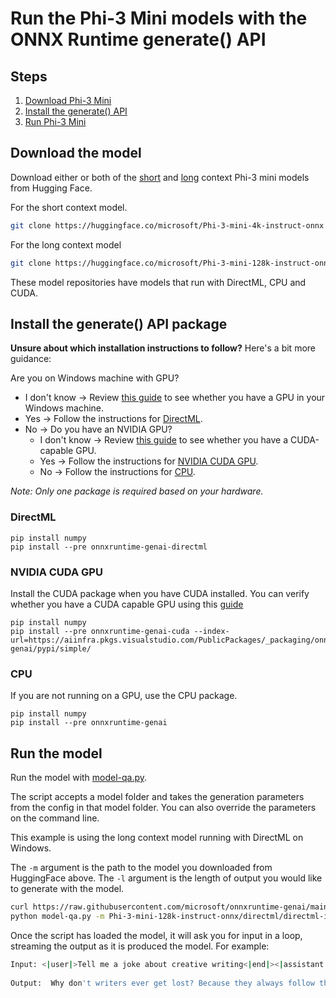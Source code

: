 # Run the Phi-3 Mini models with the ONNX Runtime generate() API

## Steps
1. [Download Phi-3 Mini](#download-the-model)
2. [Install the generate() API](#install-the-generate()-api-package)
3. [Run Phi-3 Mini](#run-the-model)

## Download the model 

Download either or both of the [short](https://aka.ms/phi3-mini-4k-instruct-onnx) and [long](https://aka.ms/phi3-mini-128k-instruct-onnx) context Phi-3 mini models from Hugging Face.


For the short context model.

```bash
git clone https://huggingface.co/microsoft/Phi-3-mini-4k-instruct-onnx
```

For the long context model

```bash
git clone https://huggingface.co/microsoft/Phi-3-mini-128k-instruct-onnx
```

These model repositories have models that run with DirectML, CPU and CUDA.

## Install the generate() API package

**Unsure about which installation instructions to follow?** Here's a bit more guidance:

Are you on Windows machine with GPU?
* I don't know &rarr; Review [this guide](https://www.microsoft.com/en-us/windows/learning-center/how-to-check-gpu) to see whether you have a GPU in your Windows machine.
* Yes &rarr; Follow the instructions for [DirectML](#directml).
* No &rarr; Do you have an NVIDIA GPU?
  * I don't know &rarr; Review [this guide](https://docs.nvidia.com/cuda/cuda-installation-guide-microsoft-windows/index.html#verify-you-have-a-cuda-capable-gpu) to see whether you have a CUDA-capable GPU.
  * Yes &rarr; Follow the instructions for [NVIDIA CUDA GPU](#nvidia-cuda-gpu).
  * No &rarr; Follow the instructions for [CPU](#cpu).
 
*Note: Only one package is required based on your hardware.*

### DirectML


```
pip install numpy
pip install --pre onnxruntime-genai-directml
```

### NVIDIA CUDA GPU

Install the CUDA package when you have CUDA installed. You can verify whether you have a CUDA capable GPU using this [guide](https://docs.nvidia.com/cuda/cuda-installation-guide-microsoft-windows/index.html#verify-you-have-a-cuda-capable-gpu)

```
pip install numpy
pip install --pre onnxruntime-genai-cuda --index-url=https://aiinfra.pkgs.visualstudio.com/PublicPackages/_packaging/onnxruntime-genai/pypi/simple/
```

### CPU

If you are not running on a GPU, use the CPU package.

```
pip install numpy
pip install --pre onnxruntime-genai
```

## Run the model

Run the model with [model-qa.py](https://github.com/microsoft/onnxruntime-genai/blob/main/examples/python/model-qa.py).

The script accepts a model folder and takes the generation parameters from the config in that model folder. You can also override the parameters on the command line.

This example is using the long context model running with DirectML on Windows.

The `-m` argument is the path to the model you downloaded from HuggingFace above.
The `-l` argument is the length of output you would like to generate with the model.

```bash
curl https://raw.githubusercontent.com/microsoft/onnxruntime-genai/main/examples/python/model-qa.py -o model-qa.py
python model-qa.py -m Phi-3-mini-128k-instruct-onnx/directml/directml-int4-awq-block-128 -l 2048
```

Once the script has loaded the model, it will ask you for input in a loop, streaming the output as it is produced the model. For example:

```bash
Input: <|user|>Tell me a joke about creative writing<|end|><|assistant|>
 
Output:  Why don't writers ever get lost? Because they always follow the plot! 
```